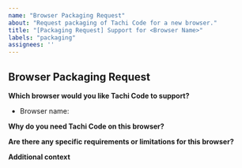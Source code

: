 ```yaml
---
name: "Browser Packaging Request"
about: "Request packaging of Tachi Code for a new browser."
title: "[Packaging Request] Support for <Browser Name>"
labels: "packaging"
assignees: ''
---
```


## Browser Packaging Request

**Which browser would you like Tachi Code to support?**
<!-- Example: Brave, Opera, Edge, etc. -->

- Browser name:

**Why do you need Tachi Code on this browser?**
<!-- Briefly explain your use case or why this browser is important to you. -->

**Are there any specific requirements or limitations for this browser?**
<!-- For example: extension API differences, store requirements, etc. -->

**Additional context**
<!-- Add any other context, links, or screenshots about the request here. -->

